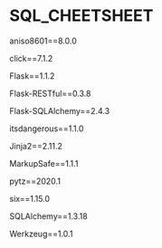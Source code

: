 # SQL_CHEETSHEET

aniso8601==8.0.0

click==7.1.2

Flask==1.1.2

Flask-RESTful==0.3.8

Flask-SQLAlchemy==2.4.3

itsdangerous==1.1.0

Jinja2==2.11.2

MarkupSafe==1.1.1

pytz==2020.1

six==1.15.0

SQLAlchemy==1.3.18

Werkzeug==1.0.1
